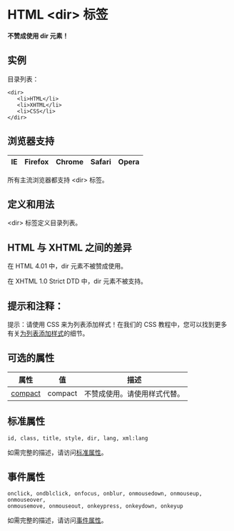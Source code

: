 # HTML &lt;dir&gt; 标签

**不赞成使用 dir 元素！**

## 实例

目录列表：

```
<dir>
   <li>HTML</li>
   <li>XHTML</li>
   <li>CSS</li>
</dir>

```



## 浏览器支持

| IE | Firefox | Chrome | Safari | Opera |
| --- | --- | --- | --- | --- |

所有主流浏览器都支持 &lt;dir&gt; 标签。

## 定义和用法

&lt;dir&gt; 标签定义目录列表。

## HTML 与 XHTML 之间的差异

在 HTML 4.01 中，dir 元素不被赞成使用。

在 XHTML 1.0 Strict DTD 中，dir 元素不被支持。

## 提示和注释：

提示：请使用 CSS 来为列表添加样式！在我们的 CSS 教程中，您可以找到更多有关[为列表添加样式](/css/css_list.asp "CSS 列表")的细节。

## 可选的属性

| 属性 | 值 | 描述 |
| --- | --- | --- |
| [compact](/tags/att_dir_compact.asp "HTML &lt;dir&gt; 标签的 compact 属性") | compact | 不赞成使用。请使用样式代替。 |

## 标准属性

```
id, class, title, style, dir, lang, xml:lang
```

如需完整的描述，请访问[标准属性](/tags/html_ref_standardattributes.asp)。

## 事件属性

```
onclick, ondblclick, onfocus, onblur, onmousedown, onmouseup, onmouseover,
onmousemove, onmouseout, onkeypress, onkeydown, onkeyup

```

如需完整的描述，请访问[事件属性](/tags/html_ref_eventattributes.asp)。
